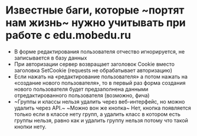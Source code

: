 # Известные баги, которые ~портят нам жизнь~ нужно учитывать при работе с edu.mobedu.ru

- В форме редактирования пользователя отчество игнорируется, не записывается в базу данных
- При авторизации сервер возвращает заголовок Cookie вместо заголовка SetCookie (requests не обрабатывает авторизацию)
- Если нажать на «редактирование пользователя» а потом нажать на «создание нового пользователя», то в первый раз форма создания нового пользователя будет предзаполнена данными отредактированного пользователя (возможно, фича)
- ~Группы и классы нельзя удалить через веб-интерфейс, но можно удалить через API.~ ~Можно вон же кнопка~ Нет, кнопка появляется только если в классе нету групп, а удалить класс в котором есть группы нельзя, равно как и удалить группу нельзя потому что такой кнопки нету.
